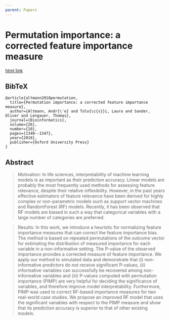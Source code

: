 ```yaml
---
parent: Papers
---
```


# Permutation importance: a corrected feature importance measure

[html link](https://academic.oup.com/bioinformatics/article/26/10/1340/193348)

## BibTeX
```
@article{altmann2010permutation,
  title={Permutation importance: a corrected feature importance measure},
  author={Altmann, Andr{\'e} and Tolo{\c{s}}i, Laura and Sander, Oliver and Lengauer, Thomas},
  journal={Bioinformatics},
  volume={26},
  number={10},
  pages={1340--1347},
  year={2010},
  publisher={Oxford University Press}
}
```

## Abstract

> Motivation: In life sciences, interpretability of machine learning models is as important as their prediction accuracy. Linear models are probably the most frequently used methods for assessing feature relevance, despite their relative inflexibility. However, in the past years effective estimators of feature relevance have been derived for highly complex or non-parametric models such as support vector machines and RandomForest (RF) models. Recently, it has been observed that RF models are biased in such a way that categorical variables with a large number of categories are preferred.

> Results: In this work, we introduce a heuristic for normalizing feature importance measures that can correct the feature importance bias. The method is based on repeated permutations of the outcome vector for estimating the distribution of measured importance for each variable in a non-informative setting. The P-value of the observed importance provides a corrected measure of feature importance. We apply our method to simulated data and demonstrate that (i) non-informative predictors do not receive significant P-values, (ii) informative variables can successfully be recovered among non-informative variables and (iii) P-values computed with permutation importance (PIMP) are very helpful for deciding the significance of variables, and therefore improve model interpretability. Furthermore, PIMP was used to correct RF-based importance measures for two real-world case studies. We propose an improved RF model that uses the significant variables with respect to the PIMP measure and show that its prediction accuracy is superior to that of other existing models.


